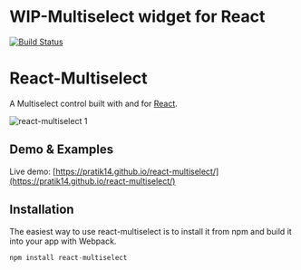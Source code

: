 # WIP-Multiselect widget for React

[![Build Status](https://travis-ci.org/pratik14/react-multiselect.svg?branch=master)](https://travis-ci.org/pratik14/react-multiselect)

React-Multiselect
============

A Multiselect control built with and for [React](http://facebook.github.io/react/index.html). 

![react-multiselect 1](https://user-images.githubusercontent.com/330668/46741441-a5ab7880-ccc2-11e8-95bd-e79dcfce25e0.gif)


## Demo & Examples

Live demo: [https://pratik14.github.io/react-multiselect/](https://pratik14.github.io/react-multiselect/)


## Installation

The easiest way to use react-multiselect is to install it from npm and build it into your app with Webpack.

```js
npm install react-multiselect
```

